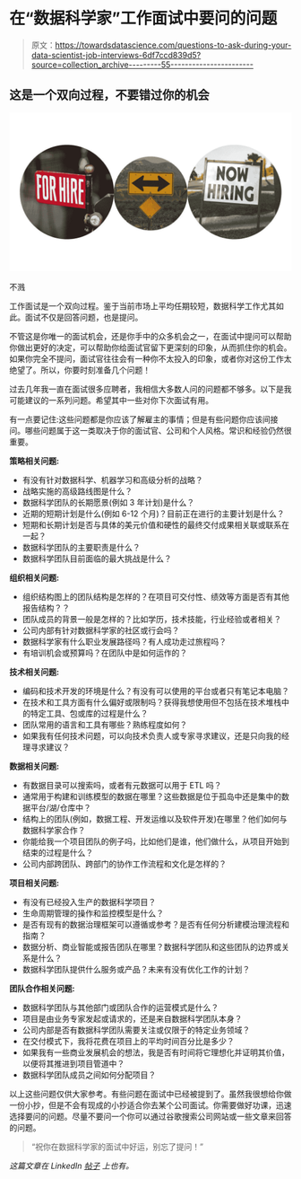 # 在“数据科学家”工作面试中要问的问题

> 原文：<https://towardsdatascience.com/questions-to-ask-during-your-data-scientist-job-interviews-6df7ccd839d5?source=collection_archive---------55----------------------->

## 这是一个双向过程，不要错过你的机会

![](img/c4c87b840e70cdc860e10f603f8d5eb7.png)

不溅

工作面试是一个双向过程。鉴于当前市场上平均任期较短，数据科学工作尤其如此。面试不仅是回答问题，也是提问。

不管这是你唯一的面试机会，还是你手中的众多机会之一，在面试中提问可以帮助你做出更好的决定，可以帮助你给面试官留下更深刻的印象，从而抓住你的机会。如果你完全不提问，面试官往往会有一种你不太投入的印象，或者你对这份工作太绝望了。所以，你要时刻准备几个问题！

过去几年我一直在面试很多应聘者，我相信大多数人问的问题都不够多。以下是我可能建议的一系列问题。希望其中一些对你下次面试有用。

有一点要记住:这些问题都是你应该了解雇主的事情；但是有些问题你应该间接问。哪些问题属于这一类取决于你的面试官、公司和个人风格。常识和经验仍然很重要。

**策略相关问题:**

*   有没有针对数据科学、机器学习和高级分析的战略？
*   战略实施的高级路线图是什么？
*   数据科学团队的长期愿景(例如 3 年计划)是什么？
*   近期的短期计划是什么(例如 6-12 个月)？目前正在进行的主要计划是什么？
*   短期和长期计划是否与具体的美元价值和硬性的最终交付成果相关联或联系在一起？
*   数据科学团队的主要职责是什么？
*   数据科学团队目前面临的最大挑战是什么？

**组织相关问题:**

*   组织结构图上的团队结构是怎样的？在项目可交付性、绩效等方面是否有其他报告结构？？
*   团队成员的背景一般是怎样的？比如学历，技术技能，行业经验或者相关？
*   公司内部有针对数据科学家的社区或行会吗？
*   数据科学家有什么职业发展路径吗？有人成功走过旅程吗？
*   有培训机会或预算吗？在团队中是如何运作的？

**技术相关问题:**

*   编码和技术开发的环境是什么？有没有可以使用的平台或者只有笔记本电脑？
*   在技术和工具方面有什么偏好或限制吗？获得我想使用但不包括在技术堆栈中的特定工具、包或库的过程是什么？
*   团队常用的语言和工具有哪些？熟练程度如何？
*   如果我有任何技术问题，可以向技术负责人或专家寻求建议，还是只向我的经理寻求建议？

**数据相关问题:**

*   有数据目录可以搜索吗，或者有元数据可以用于 ETL 吗？
*   通常用于构建和训练模型的数据在哪里？这些数据是位于孤岛中还是集中的数据平台/湖/仓库中？
*   结构上的团队(例如，数据工程、开发运维以及软件开发)在哪里？他们如何与数据科学家合作？
*   你能给我一个项目团队的例子吗，比如他们是谁，他们做什么，从项目开始到结束的过程是什么？
*   公司内部跨团队、跨部门的协作工作流程和文化是怎样的？

**项目相关问题:**

*   有没有已经投入生产的数据科学项目？
*   生命周期管理的操作和监控模型是什么？
*   是否有现有的数据治理框架可以遵循或参考？是否有任何分析建模治理流程和指南？
*   数据分析、商业智能或报告团队在哪里？数据科学团队和这些团队的边界或关系是什么？
*   数据科学团队提供什么服务或产品？未来有没有优化工作的计划？

**团队合作相关问题:**

*   数据科学团队与其他部门或团队合作的运营模式是什么？
*   项目是由业务专家发起或请求的，还是来自数据科学团队本身？
*   公司内部是否有数据科学团队需要关注或仅限于的特定业务领域？
*   在交付模式下，我将花费在项目上的平均时间百分比是多少？
*   如果我有一些商业发展机会的想法，我是否有时间将它理想化并证明其价值，以便将其推进到项目管道中？
*   数据科学团队成员之间如何分配项目？

以上这些问题仅供大家参考。有些问题在面试中已经被提到了。虽然我很想给你做一份小抄，但是不会有现成的小抄适合你去某个公司面试。你需要做好功课，迅速选择要问的问题。尽量不要问一个你可以通过谷歌搜索公司网站或一些文章来回答的问题。

> “祝你在数据科学家的面试中好运，别忘了提问！”

*这篇文章在 LinkedIn* [*帖子*](https://www.linkedin.com/pulse/questions-ask-during-your-data-scientist-job-catherine-lopes-ph-d-/) *上也有。*